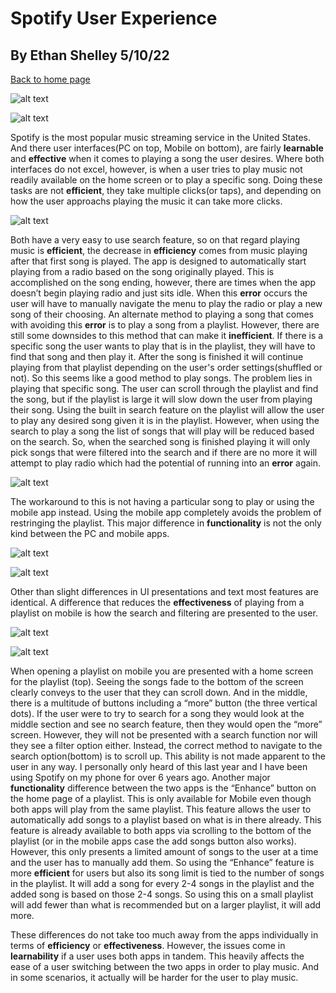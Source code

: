 # Spotify User Experience
## By Ethan Shelley 5/10/22

[Back to home page](ux-portfolio-otto6x)


![alt text](Home.png) 


![alt text](HomeMobiole.jpg)


Spotify is the most popular music streaming service in the United States. And there user interfaces(PC on top, Mobile on bottom), 
are fairly **learnable** and **effective** when it comes to playing a song the user desires. Where both interfaces do not excel, however, 
is when a user tries to play music not readily available on the home screen or to play a specific song. Doing these tasks are not **efficient**, 
they take multiple clicks(or taps), and depending on how the user approachs playing the music it can take more clicks.

![alt text](Search.png)

Both have a very easy to use search feature, so on that regard playing music is **efficient**, the decrease in **efficiency** comes from music playing 
after that first song is played. The app is designed to automatically start playing from a radio based on the song originally played. This is accomplished 
on the song ending, however, there are times when the app doesn’t begin playing radio and just sits idle. When this **error** occurs the user will have to 
manually navigate the menu to play the radio or play a new song of their choosing. An alternate method to playing a song that comes with avoiding this **error** 
is to play a song from a playlist. However, there are still some downsides to this method that can make it **inefficient**. If there is a specific song the user 
wants to play that is in the playlist, they will have to find that song and then play it. After the song is finished it will continue playing from that playlist
depending on the user's order settings(shuffled or not). So this seems like a good method to play songs. The problem lies in playing that specific song. 
The user can scroll through the playlist and find the song, but if the playlist is large it will slow down the user from playing their song. Using the built 
in search feature on the playlist will allow the user to play any desired song given it is in the playlist. However, when using the search to play a song the 
list of songs that will play will be reduced based on the search. So, when the searched song is finished playing it will only pick songs that were filtered into 
the search and if there are no more it will attempt to play radio which had the potential of running into an **error** again.


![alt text](Playlistsearch.png)


The workaround to this is not having a particular song to play or using the mobile app instead. Using the mobile app completely avoids the problem of 
restringing the playlist. This major difference in **functionality** is not the only kind between the PC and mobile apps.


![alt text](Playlistoptions.png)


![alt text](SongOptiionsMoble.jpg)


Other than slight differences in UI presentations and text most features are identical. A difference that reduces the **effectiveness** of playing from 
a playlist on mobile is how the search and filtering are presented to the user. 


![alt text](PlaylistHomeMobile.jpg)


![alt text](PlaylistSearchMoblie.jpg)


When opening a playlist on mobile you are presented with a home screen for the playlist (top). Seeing the songs fade to the bottom of the screen clearly 
conveys to the user that they can scroll down. And in the middle, there is a multitude of buttons including a “more” button (the three vertical dots). If the 
user were to try to search for a song they would look at the middle section and see no search feature, then they would open the “more” screen. However, they 
will not be presented with a search function nor will they see a filter option either. Instead, the correct method to navigate to the search option(bottom) is 
to scroll up. This ability is not made apparent to the user in any way. I personally only heard of this last year and I have been using Spotify on my phone 
for over 6 years ago. Another major **functionality** difference between the two apps is the “Enhance” button on the home page of a playlist. This is only available 
for Mobile even though both apps will play from the same playlist. This feature allows the user to automatically add songs to a playlist based on what is in 
there already. This feature is already available to both apps via scrolling to the bottom of the playlist (or in the mobile apps case the add songs button also works).
However, this only presents a limited amount of songs to the user at a time and the user has to manually add them. So using the “Enhance” feature is more **efficient** 
for users but also its song limit is tied to the number of songs in the playlist. It will add a song for every 2-4 songs in the playlist and the added song is 
based on those 2-4 songs. So using this on a small playlist will add fewer than what is recommended but on a larger playlist, it will add more.

These differences do not take too much away from the apps individually in terms of **efficiency** or **effectiveness**. However, the issues come in **learnability** if 
a user uses both apps in tandem. This heavily affects the ease of a user switching between the two apps in order to play music. And in some scenarios, it actually
will be harder for the user to play music.



